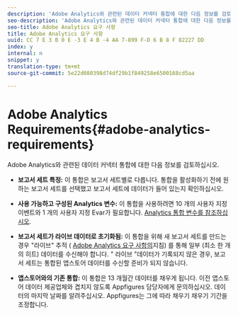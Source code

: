 ```yaml
---
description: 'Adobe Analytics와 관련된 데이터 커넥터 통합에 대한 다음 정보를 검토하십시오. '
seo-description: 'Adobe Analytics와 관련된 데이터 커넥터 통합에 대한 다음 정보를 검토하십시오. '
seo-title: Adobe Analytics 요구 사항
title: Adobe Analytics 요구 사항
uuid: CC 7 E 3 B 0 E -3 E 4 B -4 AA 7-899 F-D 6 B 8 F 82227 DD
index: y
internal: n
snippet: y
translation-type: tm+mt
source-git-commit: 5e22d080398d74df29b1f849258e6500168cd5aa

---
```



# Adobe Analytics Requirements{#adobe-analytics-requirements}

Adobe Analytics와 관련된 데이터 커넥터 통합에 대한 다음 정보를 검토하십시오.

* **보고서 세트 특정:** 이 통합은 보고서 세트별로 다릅니다. 통합을 활성화하기 전에 원하는 보고서 세트를 선택했고 보고서 세트에 데이터가 들어 있는지 확인하십시오.
* **사용 가능하고 구성된 Analytics 변수:** 이 통합을 사용하려면 10 개의 사용자 지정 이벤트와 1 개의 사용자 지정 Evar가 필요합니다. [Analytics 통합 변수를 참조하십시오](../../appfigures-overview/appfigures-before-activation/appfigures-variables.md#concept-6c8a359719fd4794a42f5f6fb118f8b2).

* **보고서 세트가 라이브 데이터로 초기화됨:** 이 통합을 위해 새 보고서 세트를 만드는 경우 "라이브" 추적 ( [Adobe Analytics 요구 사항의](../../appfigures-overview/appfigures-before-activation/appfigures-analytics-requirements.md#concept-3bf6a42b3b2f46cf84f929b91a1ad65c)지침) 를 통해 일부 (최소 한 개의 히트) 데이터를 수신해야 합니다. " 라이브 "데이터가 기록되지 않은 경우, 보고서 세트는 통합된 앱스토어 데이터를 수신할 준비가 되지 않습니다.

* **앱스토어와의 기존 통합:** 이 통합은 13 개월간 데이터를 채우게 됩니다. 이전 앱스토어 데이터 제공업체와 겹치지 않도록 Appfigures 담당자에게 문의하십시오. 데이터의 마지막 날짜를 알려주십시오. Appfigures는 그에 따라 채우기 채우기 기간을 조정합니다.

